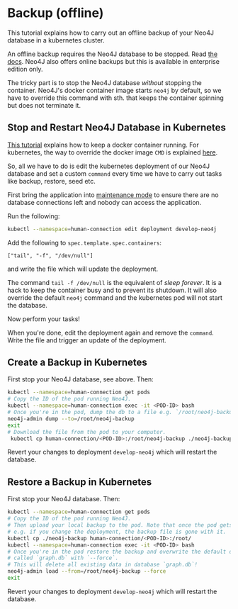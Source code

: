 # Backup (offline)

This tutorial explains how to carry out an offline backup of your Neo4J
database in a kubernetes cluster.

An offline backup requires the Neo4J database to be stopped. Read
[the docs](https://neo4j.com/docs/operations-manual/current/tools/dump-load/).
Neo4J also offers online backups but this is available in enterprise edition
only.

The tricky part is to stop the Neo4J database *without* stopping the container.
Neo4J's docker container image starts `neo4j` by default, so we have to override
this command with sth. that keeps the container spinning but does not terminate
it.

## Stop and Restart Neo4J Database in Kubernetes

[This tutorial](http://bigdatums.net/2017/11/07/how-to-keep-docker-containers-running/)
explains how to keep a docker container running. For kubernetes, the way to
override the docker image `CMD` is explained [here](https://kubernetes.io/docs/tasks/inject-data-application/define-command-argument-container/#define-a-command-and-arguments-when-you-create-a-pod).

So, all we have to do is edit the kubernetes deployment of our Neo4J database
and set a custom `command` every time we have to carry out tasks like backup,
restore, seed etc.

First bring the application into [maintenance mode](https://github.com/Human-Connection/Human-Connection/blob/master/deployment/human-connection/maintenance/README.md) to ensure there are no
database connections left and nobody can access the application.

Run the following:

```sh
kubectl --namespace=human-connection edit deployment develop-neo4j
```

Add the following to `spec.template.spec.containers`:
```
["tail", "-f", "/dev/null"]
```
and write the file which will update the deployment.

The command `tail -f /dev/null` is the equivalent of *sleep forever*. It is a
hack to keep the container busy and to prevent its shutdown. It will also
override the default `neo4j` command and the kubernetes pod will not start the
database.

Now perform your tasks!

When you're done, edit the deployment again and remove the `command`. Write the
file and trigger an update of the deployment.

## Create a Backup in Kubernetes

First stop your Neo4J database, see above. Then:
```sh
kubectl --namespace=human-connection get pods
# Copy the ID of the pod running Neo4J.
kubectl --namespace=human-connection exec -it <POD-ID> bash
# Once you're in the pod, dump the db to a file e.g. `/root/neo4j-backup`.
neo4j-admin dump --to=/root/neo4j-backup
exit
# Download the file from the pod to your computer.
 kubectl cp human-connection/<POD-ID>:/root/neo4j-backup ./neo4j-backup
```
Revert your changes to deployment `develop-neo4j` which will restart the database.

## Restore a Backup in Kubernetes

First stop your Neo4J database. Then:
```sh
kubectl --namespace=human-connection get pods
# Copy the ID of the pod running Neo4J.
# Then upload your local backup to the pod. Note that once the pod gets deleted
# e.g. if you change the deployment, the backup file is gone with it.
kubectl cp ./neo4j-backup human-connection/<POD-ID>:/root/
kubectl --namespace=human-connection exec -it <POD-ID> bash
# Once you're in the pod restore the backup and overwrite the default database
# called `graph.db` with `--force`.
# This will delete all existing data in database `graph.db`!
neo4j-admin load --from=/root/neo4j-backup --force
exit
```
Revert your changes to deployment `develop-neo4j` which will restart the database.
